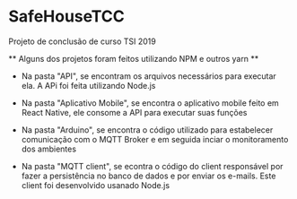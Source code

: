 # SafeHouseTCC
Projeto de conclusão de curso TSI 2019

** Alguns dos projetos foram feitos utilizando NPM e outros yarn **

- Na pasta "API", se encontram os arquivos necessários para executar ela. A APi foi feita utilizando Node.js

- Na pasta "Aplicativo Mobile", se encontra o aplicativo mobile feito em React Native, ele consome a API para executar suas funções

- Na pasta "Arduino", se encontra o código utilizado para estabelecer comunicação com o MQTT Broker e em seguida inciar o monitoramento dos ambientes

- Na pasta "MQTT client", se econtra o código do client responsável por fazer a persistência no banco de dados e por enviar os e-mails. Este client foi desenvolvido usanado Node.js
